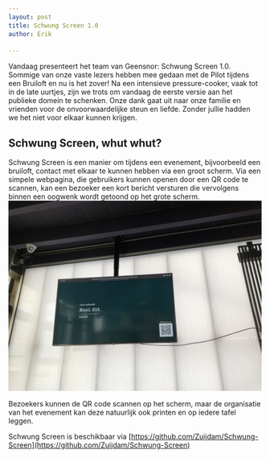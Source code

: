 ```yaml
---
layout: post
title: Schwung Screen 1.0
author: Erik

---
```

Vandaag presenteert het team van Geensnor: Schwung Screen 1.0. Sommige van onze vaste lezers hebben mee gedaan met de Pilot tijdens een Bruiloft en nu is het zover! Na een intensieve pressure-cooker, vaak tot in de late uurtjes, zijn we trots om vandaag de eerste versie aan het publieke domein te schenken. Onze dank gaat uit naar onze familie en vrienden voor de onvoorwaardelijke steun en liefde. Zonder jullie hadden we het niet voor elkaar kunnen krijgen.

## Schwung Screen, whut whut?
Schwung Screen is een manier om tijdens een evenement, bijvoorbeeld een bruiloft, contact met elkaar te kunnen hebben via een groot scherm. Via een simpele webpagina, die gebruikers kunnen openen door een QR code te scannen, kan een bezoeker een kort bericht versturen die vervolgens binnen een oogwenk wordt getoond op het grote scherm. 
![Image of Schwung Screen](assets/IMG_5932.JPG)

Bezoekers kunnen de QR code scannen op het scherm, maar de organisatie van het evenement kan deze natuurlijk ook printen en op iedere tafel leggen.

Schwung Screen is beschikbaar via [https://github.com/Zuijdam/Schwung-Screen](https://github.com/Zuijdam/Schwung-Screen)